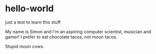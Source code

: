 # hello-world
just a test to learn this stuff

My name is Simon and I'm an aspiring computer scientist, musician and gamer!
I prefer to eat chocolate tacos, not moon tacos. 

Stupid moon cows. 
